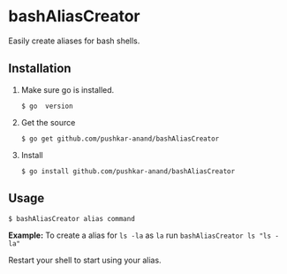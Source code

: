 # bashAliasCreator

Easily create aliases for bash shells.

## Installation

1. Make sure go is installed. 
    
    `$ go  version`

2. Get the source
    
    `$ go get github.com/pushkar-anand/bashAliasCreator`
    
3. Install 

    `$ go install github.com/pushkar-anand/bashAliasCreator`
    
## Usage

`$ bashAliasCreator alias command`

**Example:** To create a alias for `ls -la` as `la` run `bashAliasCreator ls "ls -la"`

Restart your shell to start using your alias.